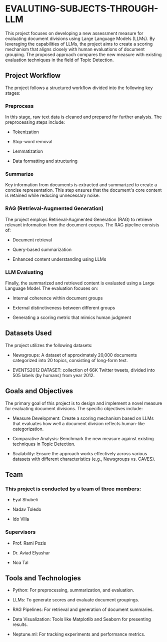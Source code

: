 # EVALUTING-SUBJECTS-THROUGH-LLM
This project focuses on developing a new assessment measure for evaluating document divisions using Large Language Models (LLMs). By leveraging the capabilities of LLMs, the project aims to create a scoring mechanism that aligns closely with human evaluations of document grouping. The proposed approach compares the new measure with existing evaluation techniques in the field of Topic Detection.

## Project Workflow
The project follows a structured workflow divided into the following key stages:
### Preprocess
In this stage, raw text data is cleaned and prepared for further analysis. The preprocessing steps include:

- Tokenization

- Stop-word removal

- Lemmatization

- Data formatting and structuring

### Summarize
Key information from documents is extracted and summarized to create a concise representation. This step ensures that the document's core content is retained while reducing unnecessary noise.

### RAG (Retrieval-Augmented Generation)
The project employs Retrieval-Augmented Generation (RAG) to retrieve relevant information from the document corpus. The RAG pipeline consists of:

- Document retrieval

- Query-based summarization

- Enhanced content understanding using LLMs

### LLM Evaluating
Finally, the summarized and retrieved content is evaluated using a Large Language Model. The evaluation focuses on:

- Internal coherence within document groups

- External distinctiveness between different groups

- Generating a scoring metric that mimics human judgment

## Datasets Used

The project utilizes the following datasets:

- Newsgroups: A dataset of approximately 20,000 documents categorized into 20 topics, consisting of long-form text.

- EVENTS2012 DATASET: collection of 66K Twitter tweets, divided into 505 labels (by humans) from year 2012.

## Goals and Objectives

The primary goal of this project is to design and implement a novel measure for evaluating document divisions. The specific objectives include:

- Measure Development: Create a scoring mechanism based on LLMs that evaluates how well a document division reflects human-like categorization.

- Comparative Analysis: Benchmark the new measure against existing techniques in Topic Detection.

- Scalability: Ensure the approach works effectively across various datasets with different characteristics (e.g., Newsgroups vs. CAVES).

## Team

### This project is conducted by a team of three members:

- Eyal Shubeli

- Nadav Toledo

- Ido Villa

### Supervisors
- Prof. Rami Pozis
  
- Dr. Aviad Elyashar
  
- Noa Tal

## Tools and Technologies

- Python: For preprocessing, summarization, and evaluation.

- LLMs: To generate scores and evaluate document groupings.

- RAG Pipelines: For retrieval and generation of document summaries.

- Data Visualization: Tools like Matplotlib and Seaborn for presenting results.

- Neptune.ml: For tracking experiments and performance metrics.

